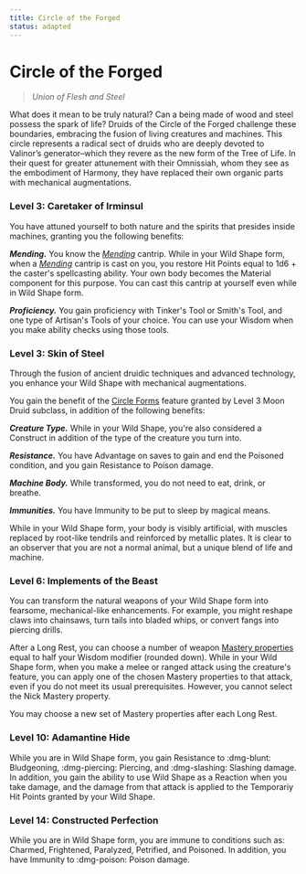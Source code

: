 ```yaml
---
title: Circle of the Forged
status: adapted
---
```


# Circle of the Forged

> *Union of Flesh and Steel*

What does it mean to be truly natural? Can a being made of wood and steel possess the spark of life? Druids of the Circle of the Forged challenge these boundaries, embracing the fusion of living creatures and machines. This circle represents a radical sect of druids who are deeply devoted to Valinor’s generator–which they revere as the new form of the Tree of Life. In their quest for greater attunement with their Omnissiah, whom they see as the embodiment of Harmony, they have replaced their own organic parts with mechanical augmentations.

### Level 3: Caretaker of Irminsul

You have attuned yourself to both nature and the spirits that presides inside machines, granting you the following benefits:

***Mending.*** You know the *[Mending]* cantrip. While in your Wild Shape form, when a *[Mending]* cantrip is cast on you, you restore Hit Points equal to 1d6 + the caster's spellcasting ability. Your own body becomes the Material component for this purpose. You can cast this cantrip at yourself even while in Wild Shape form. 

***Proficiency.*** You gain proficiency with Tinker's Tool or Smith's Tool, and one type of Artisan's Tools of your choice. You can use your Wisdom when you make ability checks using those tools.

[Mending]: ../../spells/description/core/cantrip.md#mending

### Level 3: Skin of Steel  

Through the fusion of ancient druidic techniques and advanced technology, you enhance your Wild Shape with mechanical augmentations.

You gain the benefit of the [Circle Forms](moon.md#level-3-circle-forms) feature granted by Level 3 Moon Druid subclass, in addition of the following benefits:

***Creature Type.*** While in your Wild Shape, you're also considered a Construct in addition of the type of the creature you turn into. 

***Resistance.*** You have Advantage on saves to gain and end the Poisoned condition, and you gain Resistance to Poison damage.

***Machine Body.*** While transformed, you do not need to eat, drink, or breathe.

***Immunities.*** You have Immunity to be put to sleep by magical means.

While in your Wild Shape form, your body is visibly artificial, with muscles replaced by root-like tendrils and reinforced by metallic plates. It is clear to an observer that you are not a normal animal, but a unique blend of life and machine.

### Level 6: Implements of the Beast

You can transform the natural weapons of your Wild Shape form into fearsome, mechanical-like enhancements. For example, you might reshape claws into chainsaws, turn tails into bladed whips, or convert fangs into piercing drills.

After a Long Rest, you can choose a number of weapon [Mastery properties] equal to half your Wisdom modifier (rounded down). While in your Wild Shape form, when you make a melee or ranged attack using the creature's feature, you can apply one of the chosen Mastery properties to that attack, even if you do not meet its usual prerequisites. However, you cannot select the Nick Mastery property.

You may choose a new set of Mastery properties after each Long Rest.

[Mastery properties]: ../../equipment/weapon/index.md#mastery-properties

### Level 10: Adamantine Hide 

While you are in Wild Shape form, you gain Resistance to :dmg-blunt: Bludgeoning, :dmg-piercing: Piercing, and :dmg-slashing: Slashing damage. In addition, you gain the ability to use Wild Shape as a Reaction when you take damage, and the damage from that attack is applied to the Temporariy Hit Points granted by your Wild Shape.

### Level 14: Constructed Perfection

While you are in Wild Shape form, you are immune to conditions such as: Charmed, Frightened, Paralyzed, Petrified, and Poisoned. In addition, you have Immunity to :dmg-poison: Poison damage.